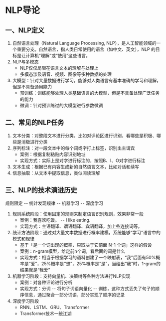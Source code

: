 # NLP导论

## 一、NLP定义
1. 自然语言处理（Natural Language Processing, NLP），是人工智能领域的一个重要分支。自然语言，指人类日常使用的语言（如中文、英文），NLP 的目标是让计算机“理解”或“使用”这些语言。
2. NLP与多模态
   - NLP仅仅局限在语言文本的理解与处理上
   - 多模态涉及语音、视频、图像等多种数据的处理
3. 大模型：针对大量数据进行学习，能够对人类语言有基本准确的学习和理解，但是不具备通用能力
   - 预训练：训练能够处理人类基础语言的大模型，但是不具备处理广泛任务的能力
   - 微调：针对预训练过的大模型进行参数微调

## 二、常见的NLP任务
1. 文本分类：对整段文本进行分类，比如对评论区进行识别，看哪些是积极、哪些是消极进行分类
2. 序列标注：对一段文本中的每个词或字打上标签，识别出主谓宾
   - 案例：根据复制粘贴内容识别地址
   - 实现方式：实际上是对字进行标注的，按照B、I、O对字进行标注
3. 文本生成：根据已有内容生成新的自然语言文本，比如对话和续写
4. 信息抽取：从文本中提取信息，类似阅读理解

## 三、NLP的技术演进历史
规则限定 -- 统计发现规律 -- 机器学习 -- 深度学习
1. 规则系统阶段：使用固定的规则来制定语言识别规则，效果非常一般
   - 案例：我喜欢吃饭。 -- I like eating.
   - 实现方式：主语翻译、谓语翻译、宾语翻译，加上些连接词等。
2. 统计方法阶段：通过对大量文本数据进行概率建模，系统能够“学习”语言中的模式和规律
   - 基于「是一个词出现的概率，只取决于它前面 N-1 个词」这样的假设
   - 案例：n-gram模型，给定前n个词，看后面的词是什么
   - 实现方式：相当于根据学习的语料创建了一个映射表，“我”后面有50%概率是“爱”，25%概率是“想”，25%概率是“是”，当给出“我”时，1-gram的结果就是“我爱”
3. 机器学习阶段：支持向量机、决策树等各种方法进行NLP实现
   - 案例：对各种评论进行分析
   - 实现方式：分词 -- 将句子词语向量化 -- 训练，这种方式丢失了句子的顺序信息，通过聚合一部分词语，部分实现了顺序的记录
4. 深度学习阶段
   - RNN、LSTM、GRU、Transformer
   - Transformer技术一统江湖
